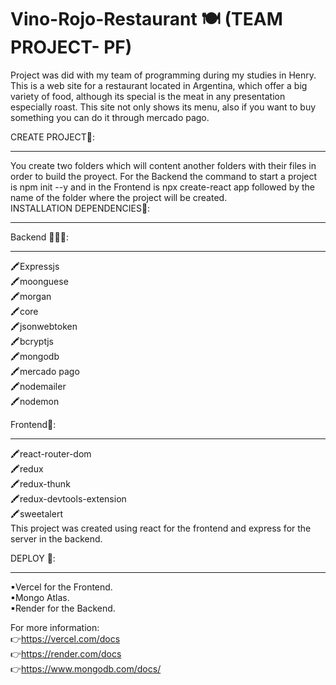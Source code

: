 # Vino-Rojo-Restaurant 🍽 (TEAM PROJECT- PF)

Project  was did  with  my team of programming during  my studies in Henry. This is a web site for a restaurant located in Argentina, which offer a big variety of food, although its special is the meat in any presentation especially roast. This site not only shows its menu, also if you want to buy something you can do it through mercado pago.

CREATE PROJECT🍴:
<hr>
You create two folders which will content another folders with their files in order to build the proyect. For the Backend the command to start a project is npm init --y and in the Frontend is npx create-react app followed by the name of the folder where the project will be created.

</br>
INSTALLATION DEPENDENCIES🔧:
<hr>

Backend 👨🏽‍🍳:
<hr>
🖍Expressjs
</br>
🖍moonguese
</br>
🖍morgan
</br>
🖍core
</br>
🖍jsonwebtoken
</br>
🖍bcryptjs
</br>
🖍mongodb
</br>
🖍mercado pago
</br>
🖍nodemailer
</br>
🖍nodemon
</br>

Frontend🧆:
<hr>
🖍react-router-dom
</br>
🖍redux
</br>
🖍redux-thunk
</br>
🖍redux-devtools-extension
</br>
🖍sweetalert
</br>
This project was created using react for the frontend and express for the server in the backend.


DEPLOY 🚀:
<hr>
▪Vercel for the Frontend.
</br>
▪Mongo Atlas.
</br>
▪Render for the Backend.

For more information:
</br>
👉https://vercel.com/docs
</br>
👉https://render.com/docs
</br>
👉https://www.mongodb.com/docs/

